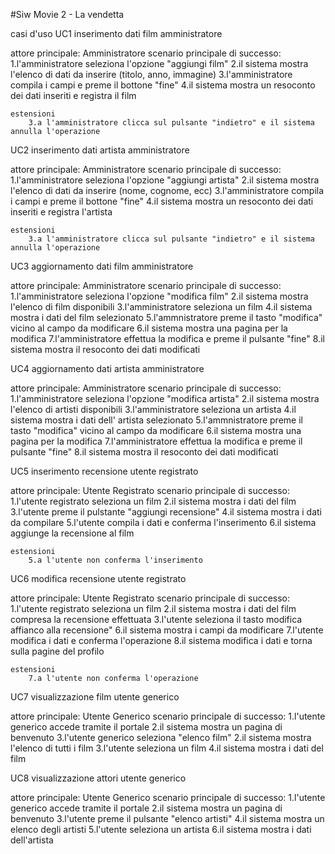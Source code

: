 #Siw Movie 2 - La vendetta

casi d'uso
UC1 inserimento dati film amministratore
	
attore principale: Amministratore
	scenario principale di successo:
		1.l'amministratore seleziona l'opzione "aggiungi film"
		2.il sistema mostra l'elenco di dati da inserire (titolo, anno, immagine)
		3.l'amministratore compila i campi e preme il bottone "fine"
		4.il sistema mostra un resoconto dei dati inseriti e registra il film

	estensioni
		3.a l'amministratore clicca sul pulsante "indietro" e il sistema annulla l'operazione

UC2 inserimento dati artista amministratore

attore principale: Amministratore
	scenario principale di successo:
		1.l'amministratore seleziona l'opzione "aggiungi artista"
		2.il sistema mostra l'elenco di dati da inserire (nome, cognome, ecc)
		3.l'amministratore compila i campi e preme il bottone "fine"
		4.il sistema mostra un resoconto dei dati inseriti e registra l'artista
		

	estensioni
		3.a l'amministratore clicca sul pulsante "indietro" e il sistema annulla l'operazione

UC3 aggiornamento dati film amministratore

attore principale: Amministratore
	scenario principale di successo:
		1.l'amministratore seleziona l'opzione "modifica film"
		2.il sistema mostra l'elenco di film disponibili
		3.l'amministratore seleziona un film
		4.il sistema mostra i dati del film selezionato
		5.l'ammnistratore preme il tasto "modifica" vicino al campo da modificare
		6.il sistema mostra una pagina per la modifica
		7.l'amministratore effettua la modifica e preme il pulsante "fine"
		8.il sistema mostra il resoconto dei dati modificati

UC4 aggiornamento dati artista amministratore

attore principale: Amministratore
	scenario principale di successo:
		1.l'amministratore seleziona l'opzione "modifica artista"
		2.il sistema mostra l'elenco di artisti disponibili
		3.l'amministratore seleziona un artista
		4.il sistema mostra i dati dell' artista selezionato
		5.l'ammnistratore preme il tasto "modifica" vicino al campo da modificare
		6.il sistema mostra una pagina per la modifica
		7.l'amministratore effettua la modifica e preme il pulsante "fine"
		8.il sistema mostra il resoconto dei dati modificati


UC5 inserimento recensione utente registrato

attore principale: Utente Registrato
	scenario principale di successo:
		1.l'utente registrato seleziona un film
		2.il sistema mostra i dati del film
		3.l'utente preme il pulstante "aggiungi recensione"
		4.il sistema mostra i dati da compilare
		5.l'utente compila i dati e conferma l'inserimento
		6.il sistema aggiunge la recensione al film
	
	estensioni
		5.a l'utente non conferma l'inserimento

UC6 modifica recensione utente registrato

attore principale: Utente Registrato
	scenario principale di successo:
		1.l'utente registrato seleziona un film
		2.il sistema mostra i dati del film compresa la recensione effettuata
		3.l'utente seleziona il tasto modifica affianco alla recensione"
		6.il sistema mostra i campi da modificare
		7.l'utente modifica i dati e conferma l'operazione
		8.il sistema modifica i dati e torna sulla pagine del profilo
		
	estensioni
		7.a l'utente non conferma l'operazione

UC7 visualizzazione film utente generico

attore principale: Utente Generico
	scenario principale di successo:
		1.l'utente generico accede tramite il portale
		2.il sistema mostra un pagina di benvenuto
		3.l'utente generico seleziona "elenco film"
		2.il sistema mostra l'elenco di tutti i film
		3.l'utente seleziona un film
		4.il sistema mostra i dati del film


UC8 visualizzazione attori utente generico

attore principale: Utente Generico
	scenario principale di successo:
		1.l'utente generico accede tramite il portale
		2.il sistema mostra un pagina di benvenuto
		3.l'utente preme il pulsante "elenco artisti"
		4.il sistema mostra un elenco degli artisti
		5.l'utente seleziona un artista
		6.il sistema mostra i dati dell'artista
